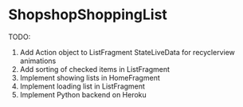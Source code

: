 # ShopshopShoppingList

TODO:
1. Add Action object to ListFragment StateLiveData for recyclerview animations
2. Add sorting of checked items in ListFragment
3. Implement showing lists in HomeFragment
4. Implement loading list in ListFragment
5. Implement Python backend on Heroku
